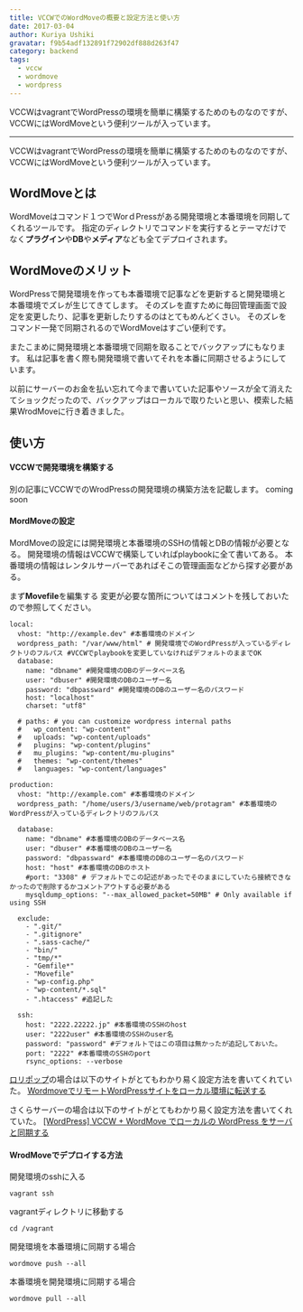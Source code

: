 ```yaml
---
title: VCCWでのWordMoveの概要と設定方法と使い方
date: 2017-03-04
author: Kuriya Ushiki
gravatar: f9b54adf132891f72902df888d263f47
category: backend
tags:
  - vccw
  - wordmove
  - wordpress
---
```


VCCWはvagrantでWordPressの環境を簡単に構築するためのものなのですが、VCCWにはWordMoveという便利ツールが入っています。

---

VCCWはvagrantでWordPressの環境を簡単に構築するためのものなのですが、VCCWにはWordMoveという便利ツールが入っています。

## WordMoveとは
WordMoveはコマンド１つでWorｄPressがある開発環境と本番環境を同期してくれるツールです。
指定のディレクトリでコマンドを実行するとテーマだけでなく**プラグイン**や**DB**や**メディア**なども全てデプロイされます。

## WordMoveのメリット
WordPressで開発環境を作っても本番環境で記事などを更新すると開発環境と本番環境でズレが生じてきてします。
そのズレを直すために毎回管理画面で設定を変更したり、記事を更新したりするのはとてもめんどくさい。
そのズレをコマンド一発で同期されるのでWordMoveはすごい便利です。

またこまめに開発環境と本番環境で同期を取ることでバックアップにもなります。
私は記事を書く際も開発環境で書いてそれを本番に同期させるようにしています。

以前にサーバーのお金を払い忘れて今まで書いていた記事やソースが全て消えたてショックだったので、バックアップはローカルで取りたいと思い、模索した結果WrodMoveに行き着きました。

## 使い方

#### VCCWで開発環境を構築する
別の記事にVCCWでのWrodPressの開発環境の構築方法を記載します。
coming soon

#### MordMoveの設定

MordMoveの設定には開発環境と本番環境のSSHの情報とDBの情報が必要となる。
開発環境の情報はVCCWで構築していればplaybookに全て書いてある。
本番環境の情報はレンタルサーバーであればそこの管理画面などから探す必要がある。

まず**Movefile**を編集する
変更が必要な箇所についてはコメントを残しておいたので参照してください。
```
local:
  vhost: "http://example.dev" #本番環境のドメイン
  wordpress_path: "/var/www/html" # 開発環境でのWordPressが入っているディレクトリのフルパス #VCCWでplaybookを変更していなければデフォルトのままでOK
  database:
    name: "dbname" #開発環境のDBのデータベース名
    user: "dbuser" #開発環境のDBのユーザー名
    password: "dbpassward" #開発環境のDBのユーザー名のパスワード
    host: "localhost"
    charset: "utf8"

  # paths: # you can customize wordpress internal paths
  #   wp_content: "wp-content"
  #   uploads: "wp-content/uploads"
  #   plugins: "wp-content/plugins"
  #   mu_plugins: "wp-content/mu-plugins"
  #   themes: "wp-content/themes"
  #   languages: "wp-content/languages"

production:
  vhost: "http://example.com" #本番環境のドメイン
  wordpress_path: "/home/users/3/username/web/protagram" #本番環境のWordPressが入っているディレクトリのフルパス

  database:
    name: "dbname" #本番環境のDBのデータベース名
    user: "dbuser" #本番環境のDBのユーザー名
    password: "dbpassward" #本番環境のDBのユーザー名のパスワード
    host: "host" #本番環境のDBのホスト
    #port: "3308" # デフォルトでこの記述があったでそのままにしていたら接続できなかったので削除するかコメントアウトする必要がある
    mysqldump_options: "--max_allowed_packet=50MB" # Only available if using SSH

  exclude:
    - ".git/"
    - ".gitignore"
    - ".sass-cache/"
    - "bin/"
    - "tmp/*"
    - "Gemfile*"
    - "Movefile"
    - "wp-config.php"
    - "wp-content/*.sql"
    - ".htaccess" #追記した

  ssh:
    host: "2222.22222.jp" #本番環境のSSHのhost
    user: "2222user" #本番環境のSSHのuser名
    password: "password" #デフォルトではこの項目は無かったが追記しておいた。
    port: "2222" #本番環境のSSHのport
    rsync_options: --verbose

```

[ロリポップ](https://lolipop.jp/)の場合は以下のサイトがとてもわかり易く設定方法を書いてくれていた。
[WordmoveでリモートWordPressサイトをローカル環境に転送する](http://wpwand.com/migrate-between-remote-to-local/)

さくらサーバーの場合は以下のサイトがとてもわかり易く設定方法を書いてくれていた。
[[WordPress] VCCW + WordMove でローカルの WordPress をサーバと同期する](https://www.d-wood.com/blog/2016/02/26_7816.html)

#### WrodMoveでデプロイする方法
開発環境のsshに入る
```
vagrant ssh
```

vagrantディレクトリに移動する
```
cd /vagrant
```

開発環境を本番環境に同期する場合
```
wordmove push --all
```

本番環境を開発環境に同期する場合
```
wordmove pull --all
```

